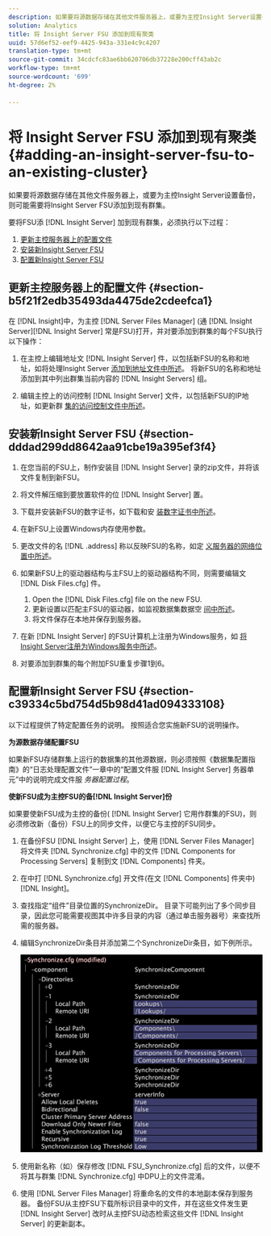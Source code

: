 ```yaml
---
description: 如果要将源数据存储在其他文件服务器上，或要为主控Insight Server设置备份，则可能需要将Insight Server FSU添加到现有群集。
solution: Analytics
title: 将 Insight Server FSU 添加到现有聚类
uuid: 57d6ef52-eef9-4425-943a-331e4c9c4207
translation-type: tm+mt
source-git-commit: 34cdcfc83ae6bb620706db37228e200cff43ab2c
workflow-type: tm+mt
source-wordcount: '699'
ht-degree: 2%

---
```



# 将 Insight Server FSU 添加到现有聚类{#adding-an-insight-server-fsu-to-an-existing-cluster}

如果要将源数据存储在其他文件服务器上，或要为主控Insight Server设置备份，则可能需要将Insight Server FSU添加到现有群集。

要将FSU添 [!DNL Insight Server] 加到现有群集，必须执行以下过程：

1. [更新主控服务器上的配置文件](../../../../../home/c-inst-svr/c-install-ins-svr/c-ins-svr-clstrs/c-add-ins-svrs-ex-clstr/c-add-fsu-ex-clstr.md#section-b5f21f2edb35493da4475de2cdeefca1)
1. [安装新Insight Server FSU](../../../../../home/c-inst-svr/c-install-ins-svr/c-ins-svr-clstrs/c-add-ins-svrs-ex-clstr/c-add-fsu-ex-clstr.md#section-dddad299dd8642aa91cbe19a395ef3f4)
1. [配置新Insight Server FSU](../../../../../home/c-inst-svr/c-install-ins-svr/c-ins-svr-clstrs/c-add-ins-svrs-ex-clstr/c-add-fsu-ex-clstr.md#section-c39334c5bd754d5b98d41ad094333108)

## 更新主控服务器上的配置文件 {#section-b5f21f2edb35493da4475de2cdeefca1}

在 [!DNL Insight]中，为主控 [!DNL Server Files Manager] (通 [!DNL Insight Server][!DNL Insight Server] 常是FSU)打开，并对要添加到群集的每个FSU执行以下操作：

1. 在主控上编辑地址文 [!DNL Insight Server] 件，以包括新FSU的名称和地址，如将处理Insight Server [添加到地址文件中所述](../../../../../home/c-inst-svr/c-install-ins-svr/c-ins-svr-clstrs/c-inst-ins-svr-clstr/c-inst-proc-clstr/c-config-mstr-ins-svr-clstr.md#section-2fe5298180164e8dbaa59ea6b6ff682d)。 将新FSU的名称和地址添加到其中列出群集当前内容的 [!DNL Insight Servers] 组。

1. 编辑主控上的访问控制 [!DNL Insight Server] 文件，以包括新FSU的IP地址，如更新群 [集的访问控制文件中所述](../../../../../home/c-inst-svr/c-install-ins-svr/c-ins-svr-clstrs/c-inst-ins-svr-clstr/c-inst-proc-clstr/c-config-mstr-ins-svr-clstr.md#section-fce1367d92a445168c35e9ca506e7d6b)。

## 安装新Insight Server FSU {#section-dddad299dd8642aa91cbe19a395ef3f4}

1. 在您当前的FSU上，制作安装目 [!DNL Insight Server] 录的zip文件，并将该文件复制到新FSU。
1. 将文件解压缩到要放置软件的位 [!DNL Insight Server] 置。
1. 下载并安装新FSU的数字证书，如下载和安 [装数字证书中所述](../../../../../home/c-inst-svr/c-install-ins-svr/t-install-proc-inst-svr-dpu/c-dnld-dgtl-cert/c-dnld-dgtl-cert.md#concept-4f79c240492f4e52b6375b4b3bbefa17)。
1. 在新FSU上设置Windows内存使用参数。
1. 更改文件的名 [!DNL .address] 称以反映FSU的名称，如定 [义服务器的网络位置中所述](../../../../../home/c-inst-svr/c-install-ins-svr/t-install-proc-inst-svr-dpu/c-svrs-ntwk-loc/c-svrs-ntwk-loc.md#concept-87dd2aa3448c415ca1285bc445a8c649)。

1. 如果新FSU上的驱动器结构与主FSU上的驱动器结构不同，则需要编辑文 [!DNL Disk Files.cfg] 件。

   1. Open the [!DNL Disk Files.cfg] file on the new FSU.
   1. 更新设置以匹配主FSU的驱动器，如监视数据集数据空 [间中所述](../../../../../home/c-inst-svr/c-admin-inst-svr/c-mntr-disk-spc/t-mntr-dtst-data-spc.md#task-6223fa2c718845678824a0a96df96a03)。
   1. 将文件保存在本地并保存到服务器。

1. 在新 [!DNL Insight Server] 的FSU计算机上注册为Windows服务，如 [将Insight Server注册为Windows服务中所述](../../../../../home/c-inst-svr/c-install-ins-svr/t-install-proc-inst-svr-dpu/c-reg-wdws-svc.md#concept-f2c7aa891d544a2595aa01d0d796a540)。

1. 对要添加到群集的每个附加FSU重复步骤1到6。

## 配置新Insight Server FSU {#section-c39334c5bd754d5b98d41ad094333108}

以下过程提供了特定配置任务的说明。 按照适合您实施新FSU的说明操作。

**为源数据存储配置FSU**

如果新FSU存储群集上运行的数据集的其他源数据，则必须按照《数据集配置指南》的“日志处理配置文件”一章中的“配置文件服 [!DNL Insight Server] 务器单元”中的说明完成文件服 *务器配置过程*。

**使新FSU成为主控FSU的备[!DNL Insight Server]份**

如果要使新FSU成为主控的备份( [!DNL Insight Server] 它用作群集的FSU)，则必须修改新（备份）FSU上的同步文件，以便它与主控的FSU同步。

1. 在备份FSU [!DNL Insight Server] 上，使用 [!DNL Server Files Manager] 将文件夹 [!DNL Synchronize.cfg] 中的文件 [!DNL Components for Processing Servers] 复制到文 [!DNL Components] 件夹。

1. 在中打 [!DNL Synchronize.cfg] 开文件(在文 [!DNL Components] 件夹中) [!DNL Insight]。

1. 查找指定“组件”目录位置的SynchronizeDir。 目录下可能列出了多个同步目录，因此您可能需要视图其中许多目录的内容（通过单击服务器号）来查找所需的服务器。
1. 编辑SynchronizeDir条目并添加第二个SynchronizeDir条目，如下例所示。

   ![](assets/cfg_cluster_SynchronizeDirEditComponents.png)

1. 使用新名称（如）保存修改 [!DNL FSU_Synchronize.cfg] 后的文件，以便不将其与群集 [!DNL Synchronize.cfg] 中DPU上的文件混淆。

1. 使用 [!DNL Server Files Manager] 将重命名的文件的本地副本保存到服务器。 备份FSU从主控FSU下载所标识目录中的文件，并在这些文件发生更 [!DNL Insight Server] 改时从主控FSU动态检索这些文件 [!DNL Insight Server] 的更新副本。

